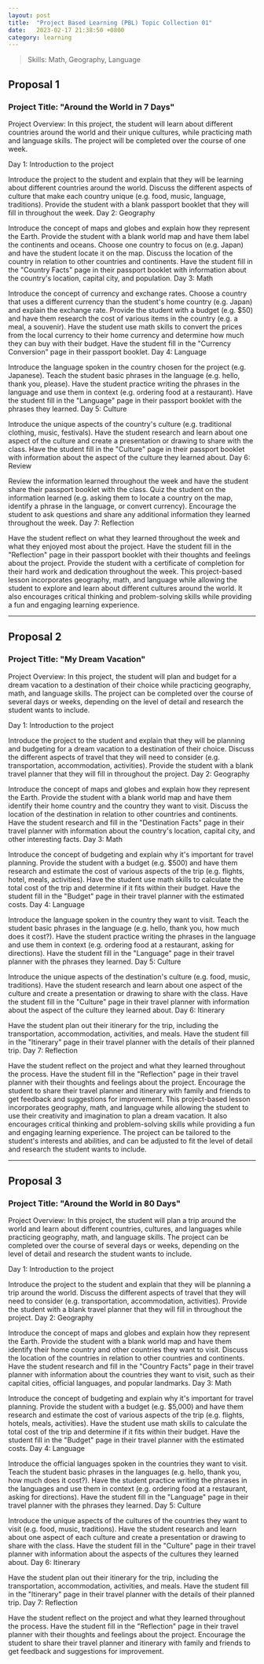 ```yaml
---
layout: post
title:  "Project Based Learning (PBL) Topic Collection 01"
date:   2023-02-17 21:38:50 +0800
category: learning
---
```


> Skills: Math, Geography, Language

## Proposal 1

### Project Title: "Around the World in 7 Days"

Project Overview: In this project, the student will learn about different countries around the world and their unique cultures, while practicing math and language skills. The project will be completed over the course of one week.

Day 1: Introduction to the project

Introduce the project to the student and explain that they will be learning about different countries around the world.
Discuss the different aspects of culture that make each country unique (e.g. food, music, language, traditions).
Provide the student with a blank passport booklet that they will fill in throughout the week.
Day 2: Geography

Introduce the concept of maps and globes and explain how they represent the Earth.
Provide the student with a blank world map and have them label the continents and oceans.
Choose one country to focus on (e.g. Japan) and have the student locate it on the map.
Discuss the location of the country in relation to other countries and continents.
Have the student fill in the "Country Facts" page in their passport booklet with information about the country's location, capital city, and population.
Day 3: Math

Introduce the concept of currency and exchange rates.
Choose a country that uses a different currency than the student's home country (e.g. Japan) and explain the exchange rate.
Provide the student with a budget (e.g. $50) and have them research the cost of various items in the country (e.g. a meal, a souvenir).
Have the student use math skills to convert the prices from the local currency to their home currency and determine how much they can buy with their budget.
Have the student fill in the "Currency Conversion" page in their passport booklet.
Day 4: Language

Introduce the language spoken in the country chosen for the project (e.g. Japanese).
Teach the student basic phrases in the language (e.g. hello, thank you, please).
Have the student practice writing the phrases in the language and use them in context (e.g. ordering food at a restaurant).
Have the student fill in the "Language" page in their passport booklet with the phrases they learned.
Day 5: Culture

Introduce the unique aspects of the country's culture (e.g. traditional clothing, music, festivals).
Have the student research and learn about one aspect of the culture and create a presentation or drawing to share with the class.
Have the student fill in the "Culture" page in their passport booklet with information about the aspect of the culture they learned about.
Day 6: Review

Review the information learned throughout the week and have the student share their passport booklet with the class.
Quiz the student on the information learned (e.g. asking them to locate a country on the map, identify a phrase in the language, or convert currency).
Encourage the student to ask questions and share any additional information they learned throughout the week.
Day 7: Reflection

Have the student reflect on what they learned throughout the week and what they enjoyed most about the project.
Have the student fill in the "Reflection" page in their passport booklet with their thoughts and feelings about the project.
Provide the student with a certificate of completion for their hard work and dedication throughout the week.
This project-based lesson incorporates geography, math, and language while allowing the student to explore and learn about different cultures around the world. It also encourages critical thinking and problem-solving skills while providing a fun and engaging learning experience.

---

## Proposal 2

### Project Title: "My Dream Vacation"

Project Overview: In this project, the student will plan and budget for a dream vacation to a destination of their choice while practicing geography, math, and language skills. The project can be completed over the course of several days or weeks, depending on the level of detail and research the student wants to include.

Day 1: Introduction to the project

Introduce the project to the student and explain that they will be planning and budgeting for a dream vacation to a destination of their choice.
Discuss the different aspects of travel that they will need to consider (e.g. transportation, accommodation, activities).
Provide the student with a blank travel planner that they will fill in throughout the project.
Day 2: Geography

Introduce the concept of maps and globes and explain how they represent the Earth.
Provide the student with a blank world map and have them identify their home country and the country they want to visit.
Discuss the location of the destination in relation to other countries and continents.
Have the student research and fill in the "Destination Facts" page in their travel planner with information about the country's location, capital city, and other interesting facts.
Day 3: Math

Introduce the concept of budgeting and explain why it's important for travel planning.
Provide the student with a budget (e.g. $500) and have them research and estimate the cost of various aspects of the trip (e.g. flights, hotel, meals, activities).
Have the student use math skills to calculate the total cost of the trip and determine if it fits within their budget.
Have the student fill in the "Budget" page in their travel planner with the estimated costs.
Day 4: Language

Introduce the language spoken in the country they want to visit.
Teach the student basic phrases in the language (e.g. hello, thank you, how much does it cost?).
Have the student practice writing the phrases in the language and use them in context (e.g. ordering food at a restaurant, asking for directions).
Have the student fill in the "Language" page in their travel planner with the phrases they learned.
Day 5: Culture

Introduce the unique aspects of the destination's culture (e.g. food, music, traditions).
Have the student research and learn about one aspect of the culture and create a presentation or drawing to share with the class.
Have the student fill in the "Culture" page in their travel planner with information about the aspect of the culture they learned about.
Day 6: Itinerary

Have the student plan out their itinerary for the trip, including the transportation, accommodation, activities, and meals.
Have the student fill in the "Itinerary" page in their travel planner with the details of their planned trip.
Day 7: Reflection

Have the student reflect on the project and what they learned throughout the process.
Have the student fill in the "Reflection" page in their travel planner with their thoughts and feelings about the project.
Encourage the student to share their travel planner and itinerary with family and friends to get feedback and suggestions for improvement.
This project-based lesson incorporates geography, math, and language while allowing the student to use their creativity and imagination to plan a dream vacation. It also encourages critical thinking and problem-solving skills while providing a fun and engaging learning experience. The project can be tailored to the student's interests and abilities, and can be adjusted to fit the level of detail and research the student wants to include.

---

## Proposal 3

### Project Title: "Around the World in 80 Days"

Project Overview: In this project, the student will plan a trip around the world and learn about different countries, cultures, and languages while practicing geography, math, and language skills. The project can be completed over the course of several days or weeks, depending on the level of detail and research the student wants to include.

Day 1: Introduction to the project

Introduce the project to the student and explain that they will be planning a trip around the world.
Discuss the different aspects of travel that they will need to consider (e.g. transportation, accommodation, activities).
Provide the student with a blank travel planner that they will fill in throughout the project.
Day 2: Geography

Introduce the concept of maps and globes and explain how they represent the Earth.
Provide the student with a blank world map and have them identify their home country and other countries they want to visit.
Discuss the location of the countries in relation to other countries and continents.
Have the student research and fill in the "Country Facts" page in their travel planner with information about the countries they want to visit, such as their capital cities, official languages, and popular landmarks.
Day 3: Math

Introduce the concept of budgeting and explain why it's important for travel planning.
Provide the student with a budget (e.g. $5,000) and have them research and estimate the cost of various aspects of the trip (e.g. flights, hotels, meals, activities).
Have the student use math skills to calculate the total cost of the trip and determine if it fits within their budget.
Have the student fill in the "Budget" page in their travel planner with the estimated costs.
Day 4: Language

Introduce the official languages spoken in the countries they want to visit.
Teach the student basic phrases in the languages (e.g. hello, thank you, how much does it cost?).
Have the student practice writing the phrases in the languages and use them in context (e.g. ordering food at a restaurant, asking for directions).
Have the student fill in the "Language" page in their travel planner with the phrases they learned.
Day 5: Culture

Introduce the unique aspects of the cultures of the countries they want to visit (e.g. food, music, traditions).
Have the student research and learn about one aspect of each culture and create a presentation or drawing to share with the class.
Have the student fill in the "Culture" page in their travel planner with information about the aspects of the cultures they learned about.
Day 6: Itinerary

Have the student plan out their itinerary for the trip, including the transportation, accommodation, activities, and meals.
Have the student fill in the "Itinerary" page in their travel planner with the details of their planned trip.
Day 7: Reflection

Have the student reflect on the project and what they learned throughout the process.
Have the student fill in the "Reflection" page in their travel planner with their thoughts and feelings about the project.
Encourage the student to share their travel planner and itinerary with family and friends to get feedback and suggestions for improvement.